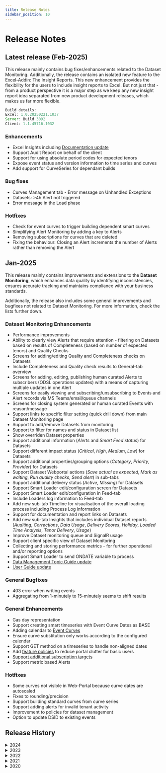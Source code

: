 ```yaml
---
title: Release Notes
sidebar_position: 10
---
```


Release Notes
=============

## Latest release (Feb-2025)

This release mainly contains bug fixes/enhancements related to the Dataset Monitoring. 
Additionally, the release contains an isolated new feature to the Excel-Addin: The Insight Reports. 
This new enhancement provides the flexibility for the users to include insight reports to Excel. 
But not just that - from a product perspective it is a major step as we keep any new insight report idea separated from new product development releases, 
which makes us far more flexible.

```js
Build details:
Excel: 1.0.20250221.1037
Server: Build 3092
Client: 1.1.45716.1032
```

### Enhancements
* Excel Insights including [Documentation update](/docs/category/excel-insights)
* Support Audit Report on behalf of the client
* Support for using absolute period codes for expected tenors
* Expose event status and version information to time series and curves
* Add support for CurveSeries for dependant builds

### Bug fixes
* Curves Management tab - Error message on Unhandled Exceptions
* Datasets: >4h Alert not triggered
* Error message in the Load phase

### Hotfixes
* Check for event curves to trigger building dependent smart curves
* Simplifying Alert Monitoring by adding a key to Alerts 
* Removing subscriptions for curves that are deleted
* Fixing the behaviour: Closing an Alert increments the number of Alerts rather than removing the Alert 



## Jan-2025

This release mainly contains improvements and extensions to the **Dataset Monitoring**, which enhances data quality by identifying inconsistencies, ensures accurate tracking and maintains compliance with your business standards.

Additionally, the release also includes some general improvements and bugfixes not related to Dataset Monitoring. For more information, check the lists further down.

### Dataset Monitoring Enhancements

* Performance improvements
* Ability to clearly view Alerts that require attention - filtering on Datasets based on results of Completeness (based on number of expected tenors) and Quality Checks
* Screens for adding/editing Quality and Completeness checks on Datasets
* Include Completeness and Quality check results to General-tab overview
* Screens for adding, editing, publishing human curated Alerts to subscribers (ODSL operations updates) with a means of capturing multiple updates in one Alert
* Screens for easily viewing and subscribing/unsubscribing to Events and Alert records via MS Teams/email/queue channels
* Screens for closing system generated or human curated Events with reason/message
* Support links to specific filter setting (quick drill down) from main Dataset Monitoring page
* Support to add/remove Datasets from monitoring
* Support to filter for names and status in Dataset list
* Show overriden Dataset properties
* Support additional information (*Alerts* and *Smart Feed status*) for Datasets
* Support different impact status (*Critical*, *High*, *Medium*, *Low*) for Datasets
* Support additional properties/grouping options (*Category*, *Priority*, *Provider*) for Datasets
* Support Dataset Webportal actions (*Save actual as expected*, *Mark as waiting*, *Run quality checks*, *Send alert*) in sub-tabs
* Support additional delivery status (*Active*, *Missing*) for Datasets
* Support Smart Loader edit/configuration screen for Datasets
* Support Smart Loader edit/configuration in Feed-tab
* Include Loaders log information to Feed-tab
* Add new sub-tab Timeline for visualisation of the overall loading process including Process Log information
* Support for documentation and report links on Datasets
* Add new sub-tab Insights that includes individual Dataset reports (*Auditing*, *Corrections*, *Data Usage*, *Delivery Scores*, *Holiday*, *Loaded Time Analysis*, *Tenor Delivery*, *Usage*)
* Improve Dataset monitoring queue and SignalR usage
* Support client specific view of Dataset Monitoring
* Collecting and storing performance metrics - for further operational and/or reporting options
* Support Smart Loader to send ONDATE variable to process
* [Data Management Topic Guide update](/docs/odsl/dm/monitoring)
* [User Guide update](/docs/user/portal/dataset)

### General Bugfixes
* 403 error when writing events
* Aggregating from 1-minutely to 15-minutely seems to shift results

### General Enhancements
* Gas day representation
* Support creating smart timeseries with Event Curve Dates as BASE
* Adding calendar to [Event Curves](/docs/odsl/variable/eventcurve#calendars)
* Ensure curve substitution only works according to the configured calendar
* Support GET method on a timeseries to handle non-aligned dates
* Add [feature policies](/docs/odsl/variable/featurepolicy) to reduce portal clutter for basic users
* [Support additional subscription targets](/docs/category/subscriptions)
* Support metric based Alerts


### Hotfixes
* Some curves not visible in Web-Portal because curve dates are autoscaled
* Fixes to rounding/precision
* Support building standard curves from curve series
* Support adding alerts for invalid tenant activity
* Improvement to policies for dataset management
* Option to update DSID to existing events



## Release History

<details>
<summary>2024</summary>


## Dec-2024

### Fixed Bugs
* Use range end for rescaling data and fix index out of range issue

### Enhancements
* Date range improvements
* Support properties and methods after expressions within parenthesis
* Allow specific data id to search for (combining filtering in search field)
* Support helpful functions to VarContract (extend Comparing/ordering forward contracts)
* Policy reporting: Fix for tenant policies and added create and run for rights
* Support for searching logs in process execution
* Support for rules for quality checks on datasets

## Oct-2024/Nov-2024
This release contains server and Excel fixes and enhancements.

### Fixed Bugs
* Loaders stuck at Initialising Process - add timeout handling to the LOADER
* Ensure numbers are not stored in scientific notation
* JSON Service - losing null values from “stringSeriesValues“ list
* Duplicated ondate after curve substitution
* #ONDATE problem when running a report (retrieving values from older date)
* Saving data aggregation type dropdown in Portal
* Events not visible in Portal - prevent an empty array (or anything else) from removing a data reference
* Updating a time series without a start date - add defensive code to prevent updating data VarReferences
* Push log messages from the script in real-time so the Portal can display them
* Fix disappearing log messages when a script fails
* Handle scripts with no return value
* Excel add-in (erase data from previous retrieval, timezone usage in range)
* Support precision after autoscaling
* Null pointer for conversions
* End date in curve tenor time series
* Fixing TypeError: Cannot read properties of undefined (reading 'forEach') - Refreshing a block of CurveTenorSeries in Excel


### Enhancements
* Data Monitoring
* Aggregated Curve Chart in web portal
* Support Curve Series in Excel add-in
* Documentation in Portal - render code blocks using css with language specific syntax highlighting
* Curve ondates sorting in json
* Expose azure metrics as time series
* Support GET for multiple ids with expressions
* Support running a report with date rules
* Support progress status while loading data in Portal
* Add Portal and Excel support for VarMetricTimeSeries
* Performance improvements for large time series
* Support merging history data profiles - using a SmartTimeSeries with a special function sequence([])
* Add cron timezone to task information
* Add defensive code for while loop usage - add limit for while loop (1000 iterations); allow user to overwrite the limit with set while_limit n 
* Time is now included in the range for time series, curve series and events
* Support setting autoscale off|on
* Support text based custom date formats in Excel add-in
* Support usage of "-" in Excel sheet naming
* Support currency and units conversion in Excel add-in
* Update some ```attribute``` in Excel add-in functions to ```$<attribute>```



## Sep-2024

#### Dataset Monitoring
The Dataset Monitoring GUI MVP allows users to inspect dataset loading and quality checks.

#### Add range support for curveseries
Added support for using a date range with a curveseries.

## Aug-2024

#### Attachment filename
Added support for configuring attachment file name for the subscription email target.

#### Optional curve inputs
Added support for optional curve inputs.

#### Ignore precision setting
Added new syntax to ignore precision and use all available decimals.

```set precision ignore``` 

#### Support for last trading day in delivery rules
Added support for using the last trading day (expiry) in the delivery rules.

#### Generate relative property
Added support for dynamically generating relative tenors on the fly. 
This allows run to store absolute events and dynamically generate relatives for curves based on the curve expiry calendar.

#### Process execution termination
Added support for terminating running process executions

## Jul-2024

#### Process history flag
Added support for running history loaders which do not trigger subscriptions

#### Process rescheduling
Added support for re-scheduling failed processes

#### Smart loaders
Added support for creating loaders that use dataset information intelligently to run processes to load data

#### Add support for date rules in queue subject
Support is added to enable adding custom date rules in the subject of a message to a subscription queue target

## Jun-2024

#### Build a curve for a range of dates
You can now build a curve for a range of dates

ODSL Code:
```js
run curve "AAA:ECS" with "between(2024-06-01,2024-06-05)"
```

REST API:
```
GET {{url}}/curve/v1/build/AAA:ECS
  ?_run=true
  &_range=between(2024-06-01,2024-06-05)
Authorization: Bearer {{token}}

GET {{url}}/curve/v1/AAA:ECS
  ?_function=build
  &_range=between(2024-06-01,2024-06-05)
Authorization: Bearer {{token}}
```

#### Added mytags for searching
Added support for customer specific tags on Master Data called **mytags**.
These properties are included in free searching and tag searching

#### Support for running multiple instances of VSCode Extension
Now 10 instances are supported for language support (intellisense/ hovering etc.) and debugging.

#### Script Management
Added script management into the portal with the following features:
* View all public and private scripts that you have access to
* Visual comparison of script versions
* Tag and delete script versions
* Rollback to the previous version
* Merge code chunks from previous versions into the latest version and save it

#### Add Report Links
You can now add reports as links to various resources to display the report in the portal with the selected resource

For example, you can add a link to a report to an object and when viewing the object, the report will be shown as an additional tab.

#### Added Support for Azure Data Lake Storage
You can now push data to Azure Data Lake Storage using subscriptions.

#### Added support for API-TOKENS
You can now create and use API-TOKENS as an alternative way of authentication

#### Added support for webhooks
A new subscription target for webhooks which will POST the resource to the supplied webhook target URL

#### Added holiday/expiry function
A new function to return a list of holidays or expiries from a list of calendar id's and a date range

#### New function - combine
A new curve function which will combine 2 curves into 1 with the option to replace tenors in the base curve or only add new tenors.

#### Added support for value transformation in Event Curves
You can now add a **valueTransformation** property to an Event Curve as an expression to transform all input values, e.g. value * 1.1

#### New period code GCY
Added a new period code for handling of Gas Calendar Years

The GCY period code delivery is for a full calendar year with a gas day offset 

#### Fixes
* Datetimes in timeseries and curveseries now always store the full datetime string
* Fix for financial spot tenor (SP) sorting
* Fix small issue running functions in scripts via REST API

## May-2024

#### Selection of environment in Portal
Added support for switching to a data environment other than production.
This can be done by clicking on your username at the top right of the portal and selecting the environment name to switch to

#### Edit documentation in Portal
Support documentation can be added to processes as per the documentation service.
You can now edit the documentation directly in the portal using markdown

#### Change to script ids
Private script ids now contain the full path from the project directory to the filename

For example, if you have your scripts in a folder called **ch-odsl-scripts** and you place a script called test.odsl in a sub folder called process, the _id of the script will be:

**ch-odsl-scripts\process\test**

## Apr-2024

#### Insight reports
Added support for interactive insight reports - See public report #INSIGHT_DM_CORRECTIONS

#### Subscribe buttons
Added subscribe buttons to allow a quick method of adding a subscription to:
* Master Data
* Data (curves, timeseries, matrices)
* Event Lists
* Reports
* Processes

#### Curve management buttons
Added manage button onto curves to allow you to manually push curves into curve management.
Also added a delete button in curve management to allow you to remove curves from curve management.

#### Holiday calendar on event curves
Added support for attaching a holiday calendar onto an event curve which will provide the calendar for event curve tenor timeseries.

#### Added correction service
Added a service to report on data corrections

## Mar-2024

#### Azure blob subscription target
Add support for sending subscribed data to an Azure Blob, this will allow for greater integration with Azure middleware services.

Amongst others, Azure Data Factory pipelines can be triggered from Azure Blob updates.

#### Documentation service
Added a new service ```documentation``` - this will be used for both:
* Product documentation in multiple languages - added by us in public
* Operational support documentation - added by the client in private

Support Documentation can be created using the VSCode extension in Markdown (file extension .md) and uploaded using the context menu item (Upload this document)

Support Documentation can be added to the following entities:
* Process - will display in the Process and Execution dashboards
* Curve - will display in the curve dashboard

#### Metric improvements
We have added some extra fields on the metrics that are recorded.

* httpstatus
* duration (ms)
* action
* responseSize (bytes)

## Feb-2024

#### Custom period codes
Added support for custom period codes, allowing you to set specific expiry and delivery dates.
Custom period codes start with 'C', e.g.

CFEB24_MAR24

#### Email subscription target update
Added support for adding subscribed data as email attachments.

#### CurveSeries performance improvements
Improved the read/write performance for Curve Series.

A Curve Series is used for forward curves with a few thousand tenors, e.g. hourly curves with 5 years of tenors.

#### Severe quality status for curves
Added a quality status **severe** indicating that the curve has been built, but it is incomplete or insufficient quality and needs to be rebuilt before using for exports etc.

## Jan-2024

#### Timeseries auto-scaling
When retrieving timeseries with a large amount of observations, we now auto-scale the timeseries according to the following rules:
* Intradaily -> Daily
* Daily -> Monthly
* Monthly -> Yearly

The auto-scale thresholds are:
* Portal = 5000 observations
* Excel = 25000 observations
* api = 25000 observations

#### Curve Management Dashboard
We have introduced a curve management dashboard to monitor the lifecycle of curves managed in the system.

It has the following features:
* Configuration of build, quality, approval and export groups
* Build cut-off times with missing curve substitution rules
* Automated curve quality checks
* Manual approvals
* Export scripts to manage the export and feedback from the export system

#### Python SDK
Added a python SDK in [PyPI](https://pypi.org/project/odsl/)

The python SDK for OpenDataDSL has the following features:

* Find any data in OpenDataDSL using the ```list``` command
* Retrieve any data using the ```get``` command
* Update any data (if you have permission) using the ```update``` command



</details>

<details>
<summary>2023</summary>

#### New data type - Events
Events are data that happened at a point in time for an amount of time, such as power station outages.
We allow capturing these events and creating dynamic timeseries and curves from them.

#### New data type - Matrix
Added support for storing matrices for various statistical uses, e.g. correlation and covariance matrices.
Added support for converting timeseries and curves into matrices

#### New service - Reports
New custom report functionality using custom ODSL code to generate any shape data to be presented in a report.
Reports can be formatted using ```Mustache``` which is a popular HTML templating syntax.

#### Granular Security Policies
Support for more granular security policies which can filter down to an individual document.

#### Correlation and covariance matrix functions
Add function to calculate correlation and covariance matrices.

#### Improvements to searching
Added more ways to perform searching for data

#### ODSL language improvements
* Added publish command to publish data to other tenants
* Added sendmail command to send data as an email
* Added set credentials command to store custom source user credentials
* Added element-wise multiply and divide operators for matrices
* Added single line if statements and conditional expressions
* Improved type creation, adding support for bespoke error messages
* Extended run command to support running reports

</details>

<details>
<summary>2022</summary>

#### Smart Data on Types
We add the ability to define smart timeseries and curves on a type.
All objects that directly implement the type will have those smart data objects dynamically added.

#### User Tasks
User tasks are manual tasks assigned to users either by other users or by processes such as data quality.
Tasks can be:
* Emailed
* Pushed to JIRA

#### More Statistics Functions
We will be adding for statistical functions for Timeseries and Curves.

#### More Statistics Functions
We have added a few more functions that can be used in your ODSL scripts:
* csum - Cumulative Sum
* cmax - Cumulative Maximum
* cmin - Cumulative Minimum
* cave - Cumulative Average

#### Calendar improvements
Improvements to the Intraday calendars:
* Add timezone
* Add a flag to indicate that it is an intraday calendar

#### Bulk updates and deletes
Add support for performing bulk updates and deletes

#### Added community version
Added FREE community version of the ODSL VSCode editor.

#### Quality Checks on Objects
Added support for defining constraints (checks) on an object type, and also defaults for null values 

#### Aggregation Framework in the ODSL Language
Added language support for defining aggregations and aggregation stages.

#### Custom MongoDB Collections
We have added support for clients to connect to your own MongoDB clusters and use the tools directly on the collections holding your own data.

#### Data Packages
Data packages are pre-defined processes that users can deploy to their own environment to load data from providers into their private database.
These data providers do not provide data that we can freely distribute, therefore the client has to load the data into their own private environment.

#### Events
Events are a thing that has happened at a point in time, similar to an observation in a TimeSeries only with a lot more information.
Example events are:
* An order placed with a broker, exchange etc.
* A trade made with a broker, exchange etc.
* A planned or unplanned outage (REMIT Urgent Market Message)

#### Curve Change Values
Added a 'change' value to show the absolute change of all tenors in a curve from the previous built curve

#### Region support in ODSL code
Allow users to create regions in ODSL code to break a script up into smaller sections.
These regions can be folded and run/debugged independently

#### Date Rule Grammar
Added support for using dynamic dates such as T-1W (go back 1 week)

#### Support for unit conversion custom factors
You can now add properties on TimeSeries or Curves to provide absolute conversion factors to a specified unit

#### Smart Curve Caching Improvements
Added support for caching options, you can now choose from:
* Never cache
* Cache on demand
* Cache when any dependencies are updated
* Cache based on a cron schedule

#### Curve Calendar Enhancements
Various minor improvements
* Use of holiday calendars for absolute movement of expiry calendars
* Add support for timezone offsets when using hourly period codes

#### Add support for TOP in FIND command
Allows you to return a small sample of items when using the find command in ODSL

#### Smart TimeSeries
The exciting introduction of Smart TimeSeries allowing you to create on-demand TimeSeries using a formula/expression.

#### Portal Smart Curves and TimeSeries
A new `Smart Data` section in the portal to 'play around' with Smart Curves and TimeSeries and save them to the Database.

#### Excel Add-in
Initial release of the Excel Add-in which will allow you to:
* Retrieve and update [Objects](/docs/odsl/variable/object)
* Retrieve and update [TimeSeries](/docs/odsl/variable/timeseries), [Curves](/docs/odsl/variable/curve), [Smart Curves](/docs/odsl/variable/smartcurve) and Smart TimeSeries

#### Gas Days
A new calendar supporting Gas Day hourly data aggregation and reporting.

#### Smart Curves
The exciting introduction of [Smart Curves](/docs/odsl/variable/smartcurve) allowing you to create on-demand curves without using a Curve Builder.

#### Custom Period Codes
Support for custom, one-off and special period codes for use on contracts on Curves.
See [documentation](/docs/kb/pc#custom)

</details>

<details>
<summary>2021</summary>

#### Command Line Interface
Initial release of the CLI which will allow you to run scripts locally and initiate interactive sessions

#### New account management option in the Portal
This is the place to go to manage your OpenDataDSL account:
* Edit your personal details and upload an image
* Edit your company details and configuration settings
* Accounting information such as cost analysis, invoices and payments
* Support - raise a support ticket, data or enhancement request

#### TimeSeries Scaling
Added support for rescaling TimeSeries for both aggregation to a lower frequency and distribution to a higher frequency.
See the documentation [here](/docs/odsl/calendar/scaling)

#### Improvement to calendar holiday rules
Added support for options on the following rule types:
* [Every](/docs/odsl/calendar/holiday#every-rule)
* All [Named](/docs/odsl/calendar/holiday#named-rule) rules

#### New pause command
Add added a new command `pause` allowing you to pause execution of a script.

Syntax:
```js
pause number ('second'|'seconds'|'minute'|'minutes'|'hour'|'hours')
```

#### Added support for using XSLTs in the [XML](/docs/odsl/service/xml#using-an-xslt) Service
You can now use an XSLT transformer when reading XML data, e.g.

```js
xdata = ${xml:xml,"xslt="+xslt}
```

#### Added new email target for queues
You can now emails using a subscription - see [here](/docs/odsl/dm/subscriptions#emailtarget) for more information

A few minor enhancements
* Added [daylightSavings](/docs/odsl/function/date#daylightsavings) function to test if the passed in date is a DST changeover day

#### Getting ready for the soft launch!

We are putting the finishing touches on the Web Portal that will allow us to start welcoming prospective clients to start using it.
Designing the screens that will get you started

#### Added support for real-time events

We completed the first stage of the [real-time API](/docs/api/realtime) allowing for a more responsive experience in the GUI and the more collaboration opportunities in other applications

#### Curve configurations in the web portal

We have added the capability of creating and editing curve configurations in the web portal:

<img src="https://doc.opendatadsl.com/attachments/131316/365232608.png" />

#### Added unit REST API

Added support for getting a list of units of measure symbols and details

#### ODSL grammar updates

Added support for manually triggering configured subscriptions

trigger subscriptionname for date

Added logout command to log your user account out and clear the user cache

logout

Added support for referencing tenors in a curve

tenor = curve\["M01"\]

#### Improvements to CRON configuration for processes

We have added support for the following special characters in cron expressions for processes:

*   '-' for a range of values in all fields
    
    *   `22 13-15 ? * MON-FRI *`
        
*   '/' for increments in the MINUTE, HOUR, DOM and MONTH fields
    
    *   `0/15 13 ? * FRI-SUN *`
        
    *   `0 0/4 ? * FRI-SUN *`
        
    *   `0 0 1/5 * FRI-SUN *`
        
    *   `0 0 5 1/3 FRI-SUN *`
        
*   'W' for nearest weekday - this will fire on a Friday if the DOM falls on a Saturday or a Monday if the DOM falls on a Sunday
    
    *   `0 0 15W 1 ? *`
        
*   '#' for week of month as DOW#week number
    
    *   `0 0 ? 1 6#3 *`
        
    *   `0 0 ? 1 6#1,6#3 *`
        
*   'L' for last DOM or DOW
    
    *   `0 0 L 1 ? *`
        
    *   `0 0 * 1 L *`
        
#### REST API improvements

We added a \_search query parameter to allow for text searching of objects. Simply pass in a search expression to get results based on values in the fields: \_id, name, description and classification.

#### Base Object Type

We defined a base object type that all types derive from which contain the following fields:

*   name
*   description
*   classification
*   geolocation
    

#### Objects and Data in the web portal

<img src="https://doc.opendatadsl.com/attachments/131316/305856952.png" />

#### Charts in the web portal

<img src="https://doc.opendatadsl.com/attachments/131316/305889704.png" />

#### Links in the web portal

Links allow you to view related data and information

<img src="https://doc.opendatadsl.com/attachments/131316/305889696.png" />

#### Curve Building Support

We added support for creating your own forward curves using logic created in OpenDataDSL scripts. You can create an object of type #CurveConfig with 1 or more inputs and 1 or more outputs and save to the new CURVE service, example configuration:

```js
MY_CURVE = object as #CurveConfig
    name = "My Curve"
    expiryCalendar = "REOMHENG"
    buildScript = "simplecurve"
    inputs\[0\] = object as #CurveConfigInput
        key = "PRIMARY"
        id = "#MATBAROFEX.ROS.SOJA.FUT:CLOSE"
        required = true
    end
    outputs\[0\] = object as #CurveConfigOutput
        name = "CURVE"
        code = "multiplyByFactor(PRIMARY, factor)"
        factor = 1.5
        currency = "EUR"
        units = "MWH"
        expiryCalendar = "REOMHENG"
    end
end
save ${curve:MY_CURVE}
```
#### Data aggregation support

Added the ability to filter, group and aggregate any data using ODSL and the REST services, e.g.

```js
summary = aggregate ${exec}
    match service="ETL"
    group _id="$status", qty=count()
    sort qty desc
end
```

#### Add range support for time-series

Add _range query option to specify a date range for time-series retrieval. Add 3 methods:

*   last(n) - last n observations
*   from(d) - from date d to the latest
*   between(d1, d2) - between 2 dates, d1 and d2
    
#### Object and data storage

Improvements to the way objects and data is stored to allow greater query flexibility. Users can now query across all types of objects.

#### Custom save and delete reasons

Added the ability to define a ‘reason’ on all save and delete methods. This reason is placed in the audit log and the saved object (if versioned)

#### Search object properties and return data

Added the ability to query object properties, but return data entities using the profile command, e.g.

// Fetch all data for all ECB_FX currencies
data = find profile SPOT from ${currency:public} where source == "ECB_FX"

#### Process Executions in the web portal

Added the ability to view process executions in the web portal:

<img src="https://doc.opendatadsl.com/attachments/131316/187269165.png" />

#### Indexes

Add ability for users to create custom database indexes to improve query performance.

#### Queues

Add ability for users to create and manage their own queues. Each queue can either be consumed by the loader process or can be left open to be consumed on-premises - see more [here](/docs/odsl/dm/queues)

</details>
<details>
<summary>2020</summary>

#### Geospatial queries

Add ability to add geometric shapes as a data property on objects and support geospatial queries on data, such as finding all objects within a radius of a point or within a polygon - see more [here](/docs/odsl/dm/geospatial)

#### Versioning

Add consistent versioning of data in the following services:

*   Types
    
*   Objects - definable by object type
    
*   Transformers
    
*   Extractors
    
*   Calendars
    
*   Actions
    
*   Workflows
    
*   Scripts
    
*   Processes
    

#### Auditing

Add audit records for all create, update and delete actions on all services

#### Queue Management

Allow users to add new queues and configure automatic data loading into proprietary ODSL database

#### Maths Functions

*   Simple regression
*   Basic descriptive statistics (min, max, mean etc)
    
</details>